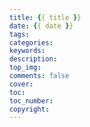 ```yaml
---
title: {{ title }}
date: {{ date }}
tags: 
categories:  
keywords: 
description: 
top_img: 
comments: false
cover: 
toc: 
toc_number:  
copyright: 
---
```

